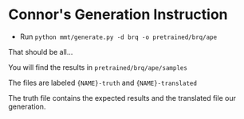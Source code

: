 # Connor's Generation Instruction 
- Run `python mmt/generate.py -d brq -o pretrained/brq/ape`

That should be all...

You will find the results in `pretrained/brq/ape/samples`

The files are labeled `{NAME}-truth` and `{NAME}-translated`

The truth file contains the expected results and the translated file our generation.

